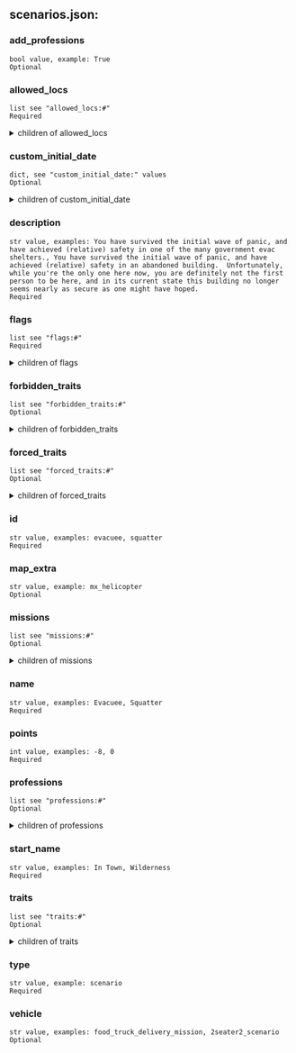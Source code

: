 
## scenarios.json:

### add_professions 
 ```
 bool value, example: True
 Optional 
```

 ### allowed_locs 

 ```
 list see "allowed_locs:#"
 Required 
```


 <details> 
 <summary> children of allowed_locs </summary> 

 ### allowed_locs:# 

 ```
 str value, examples: sloc_house, sloc_field
 Required 
```



 </details>
</summary>


 </details>
</summary>

 ### custom_initial_date 

 ```
 dict, see "custom_initial_date:" values
 Optional 
```


 <details> 
 <summary> children of custom_initial_date </summary> 

 ### custom_initial_date:season 

 ```
 str value, examples: winter, summer
 Required 
```



 ### custom_initial_date:year 

 ```
 int value, example: 2
 Optional 
```



 </details>
</summary>


 </details>
</summary>

 ### description 

 ```
 str value, examples: You have survived the initial wave of panic, and have achieved (relative) safety in one of the many government evac shelters., You have survived the initial wave of panic, and have achieved (relative) safety in an abandoned building.  Unfortunately, while you're the only one here now, you are definitely not the first person to be here, and in its current state this building no longer seems nearly as secure as one might have hoped.
 Required 
```


 ### flags 

 ```
 list see "flags:#"
 Required 
```


 <details> 
 <summary> children of flags </summary> 

 ### flags:# 

 ```
 str value, examples: LONE_START, CITY_START
 Required 
```



 </details>
</summary>


 </details>
</summary>

 ### forbidden_traits 

 ```
 list see "forbidden_traits:#"
 Optional 
```


 <details> 
 <summary> children of forbidden_traits </summary> 

 ### forbidden_traits:# 

 ```
 str value, examples: FASTREADER, TOUGH
 Required 
```



 </details>
</summary>


 </details>
</summary>

 ### forced_traits 

 ```
 list see "forced_traits:#"
 Optional 
```


 <details> 
 <summary> children of forced_traits </summary> 

 ### forced_traits:# 

 ```
 str value, examples: ILLITERATE, FLIMSY2
 Required 
```



 </details>
</summary>


 </details>
</summary>

 ### id 

 ```
 str value, examples: evacuee, squatter
 Required 
```


 ### map_extra 

 ```
 str value, example: mx_helicopter
 Optional 
```


 ### missions 

 ```
 list see "missions:#"
 Optional 
```


 <details> 
 <summary> children of missions </summary> 

 ### missions:# 

 ```
 str value, examples: MISSION_INFECTED_START_FIND_ANTIBIOTICS, MISSION_LAST_DELIVERY
 Required 
```



 </details>
</summary>


 </details>
</summary>

 ### name 

 ```
 str value, examples: Evacuee, Squatter
 Required 
```


 ### points 

 ```
 int value, examples: -8, 0
 Required 
```


 ### professions 

 ```
 list see "professions:#"
 Optional 
```


 <details> 
 <summary> children of professions </summary> 

 ### professions:# 

 ```
 str value, examples: unemployed, sheltered_survivor
 Required 
```



 </details>
</summary>


 </details>
</summary>

 ### start_name 

 ```
 str value, examples: In Town, Wilderness
 Required 
```


 ### traits 

 ```
 list see "traits:#"
 Optional 
```


 <details> 
 <summary> children of traits </summary> 

 ### traits:# 

 ```
 str value, example: ELFAEYES
 Required 
```



 </details>
</summary>


 </details>
</summary>

 ### type 

 ```
 str value, example: scenario
 Required 
```


 ### vehicle 

 ```
 str value, examples: food_truck_delivery_mission, 2seater2_scenario
 Optional 
```


